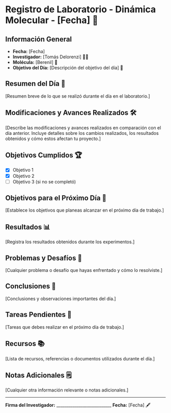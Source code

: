 # Registro de Laboratorio - Dinámica Molecular - [Fecha] 📆

## Información General
- **Fecha:** [Fecha]
- **Investigador:** [Tomás Delorenzi] 👨‍🔬
- **Molécula:** [Berenil] 🧪
- **Objetivo del Día:** [Descripción del objetivo del día] 🎯

## Resumen del Día 📝
[Resumen breve de lo que se realizó durante el día en el laboratorio.]

## Modificaciones y Avances Realizados 🛠️
[Describe las modificaciones y avances realizados en comparación con el día anterior. Incluye detalles sobre los cambios realizados, los resultados obtenidos y cómo estos afectan tu proyecto.]

## Objetivos Cumplidos 🏆
- [x] Objetivo 1
- [x] Objetivo 2
- [ ] Objetivo 3 (si no se completó)

## Objetivos para el Próximo Día 🎯
[Establece los objetivos que planeas alcanzar en el próximo día de trabajo.]

## Resultados 📊
[Registra los resultados obtenidos durante los experimentos.]

## Problemas y Desafíos 🚧
[Cualquier problema o desafío que hayas enfrentado y cómo lo resolviste.]

## Conclusiones 🧾
[Conclusiones y observaciones importantes del día.]

## Tareas Pendientes 📌
[Tareas que debes realizar en el próximo día de trabajo.]

## Recursos 📚
[Lista de recursos, referencias o documentos utilizados durante el día.]

## Notas Adicionales 🗒️
[Cualquier otra información relevante o notas adicionales.]

---

**Firma del Investigador:** ___________________________   **Fecha:** [Fecha] 🖋️
